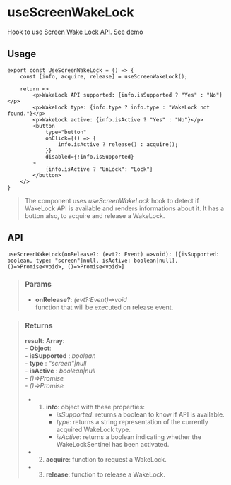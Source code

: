 # useScreenWakeLock
Hook to use [Screen Wake Lock API](https://developer.mozilla.org/en-US/docs/Web/API/Screen_Wake_Lock_API). [See demo](https://ndriadev.github.io/react-tools/#/hooks/api-dom/useScreenWakeLock)

## Usage

```tsx
export const UseScreenWakeLock = () => {
	const [info, acquire, release] = useScreenWakeLock();

	return <>
		<p>WakeLock API supported: {info.isSupported ? "Yes" : "No"}</p>
		<p>WakeLock type: {info.type ? info.type : "WakeLock not found."}</p>
		<p>WakeLock active: {info.isActive ? "Yes" : "No"}</p>
		<button
			type="button"
			onClick={() => {
				info.isActive ? release() : acquire();
			}}
			disabled={!info.isSupported}
		>
			{info.isActive ? "UnLock": "Lock"}
		</button>
	</>
}
```

> The component uses _useScreenWakeLock_ hook to detect if WakeLock API is available and renders informations about it. It has a button also, to acquire and release a WakeLock.


## API

```tsx
useScreenWakeLock(onRelease?: (evt?: Event) =>void): [{isSupported: boolean, type: "screen"|null, isActive: boolean|null}, ()=>Promise<void>, ()=>Promise<void>]
```


> ### Params
>
> - __onRelease?__: _(evt?:Event)=>void_  
function that will be executed on release event.
>



> ### Returns
>
> __result__:  __Array__:  
    - __Object__:  
        - __isSupported__ : _boolean_  
        - __type__ : _"screen"|null_  
        - __isActive__ : _boolean|null_  
    - _()=>Promise<void>_  
    - _()=>Promise<void>_  
> - 1. __info__: object with these properties:
> 		- _isSupported_: returns a boolean to know if API is available.
> 		- _type_: returns a string representation of the currently acquired WakeLock type.
> 		- _isActive_: returns a boolean indicating whether the WakeLockSentinel has been activated.
> - 2. __acquire__: function to request a WakeLock.
> - 3. __release__: function to release a WakeLock.
>